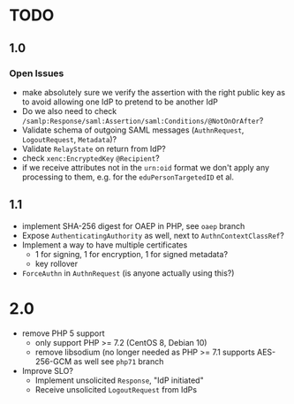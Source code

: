 # TODO
 
## 1.0

### Open Issues

- make absolutely sure we verify the assertion with the right public key as to
  avoid allowing one IdP to pretend to be another IdP
- Do we also need to check `/samlp:Response/saml:Assertion/saml:Conditions/@NotOnOrAfter`?
- Validate schema of outgoing SAML messages (`AuthnRequest`, `LogoutRequest`, `Metadata`)?
- Validate `RelayState` on return from IdP?
- check `xenc:EncryptedKey` `@Recipient`?
- if we receive attributes not in the `urn:oid` format we don't apply any 
  processing to them, e.g. for the `eduPersonTargetedID` et al.

## 1.1

- implement SHA-256 digest for OAEP in PHP, see `oaep` branch
- Expose `AuthenticatingAuthority` as well, next to `AuthnContextClassRef`?
- Implement a way to have multiple certificates
  - 1 for signing, 1 for encryption, 1 for signed metadata?
  - key rollover
- `ForceAuthn` in `AuthnRequest` (is anyone actually using this?)

# 2.0

- remove PHP 5 support
  - only support PHP >= 7.2 (CentOS 8, Debian 10)
  - remove libsodium (no longer needed as PHP >= 7.1 supports AES-256-GCM as 
    well see `php71` branch
- Improve SLO?
  - Implement unsolicited `Response`, "IdP initiated"
  - Receive unsolicited `LogoutRequest` from IdPs
